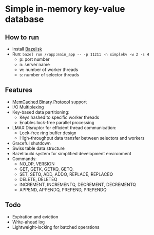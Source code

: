 # Simple in-memory key-value database

## How to run
- Install [Bazelisk](https://bazel.build/install/bazelisk)
- Run: `bazel run //app:main_app -- -p 11211 -n simplekv -w 2 -s 4`
    - p: port number
    - n: server name
    - w: number of worker threads
    - s: number of selector threads
## Features
- [MemCached Binary Protocol](https://docs.memcached.org/protocols/binary/) support
- I/O Multiplexing
- Key-based data partitioning:
  - Keys hashed to specific worker threads
  - Enables lock-free parallel processing
- LMAX Disruptor for efficient thread communication:
  - Lock-free ring buffer design
  - High-throughput data transfer between selectors and workers
- Graceful shutdown
- Swiss table data structure
- Bazel build system for simplified development environment
- Commands:
    - NO_OP, VERSION
    - GET, GETK, GETKQ, GETQ, 
    - SET, SETQ, ADD, ADDQ, REPLACE, REPLACEQ
    - DELETE, DELETEQ
    - INCREMENT, INCREMENTQ, DECREMENT, DECREMENTQ
    - APPEND, APPENDQ, PREPEND, PREPENDQ
## Todo
- Expiration and eviction
- Write-ahead log
- Lightweight-locking for batched operations
